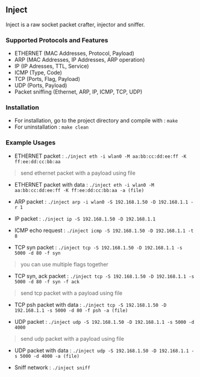 Inject
---

Inject is a raw socket packet crafter, injector and sniffer.

### Supported Protocols and Features
- ETHERNET (MAC Addresses, Protocol, Payload)
- ARP (MAC Addresses, IP Addresses, ARP operation)
- IP (IP Adresses, TTL, Service)
- ICMP (Type, Code)
- TCP (Ports, Flag, Payload)
- UDP (Ports, Payload)
- Packet sniffing (Ethernet, ARP, IP, ICMP, TCP, UDP)

### Installation
* For installation, go to the project directory and compile with : 
    `make`
* For uninstallation : 
    `make clean`

### Example Usages
* ETHERNET packet :
    `./inject eth -i wlan0 -M aa:bb:cc:dd:ee:ff -K ff:ee:dd:cc:bb:aa`

> send ethernet packet with a payload using file
* ETHERNET packet with data :
    `./inject eth -i wlan0 -M aa:bb:cc:dd:ee:ff -K ff:ee:dd:cc:bb:aa -a (file)`

* ARP packet :
    `./inject arp -i wlan0 -S 192.168.1.50 -D 192.168.1.1 -r 1`

* IP packet :
    `./inject ip -S 192.168.1.50 -D 192.168.1.1`

* ICMP echo request :
    `./inject icmp -S 192.168.1.50 -D 192.168.1.1 -t 8`

* TCP syn packet :
     `./inject tcp -S 192.168.1.50 -D 192.168.1.1 -s 5000 -d 80 -f syn`

> you can use multiple flags together
* TCP syn, ack packet :
     `./inject tcp -S 192.168.1.50 -D 192.168.1.1 -s 5000 -d 80 -f syn -f ack`

> send tcp packet with a payload using file
* TCP psh packet with data :
     `./inject tcp -S 192.168.1.50 -D 192.168.1.1 -s 5000 -d 80 -f psh -a (file)`

* UDP packet :
     `./inject udp -S 192.168.1.50 -D 192.168.1.1 -s 5000 -d 4000`

> send udp packet with a payload using file
* UDP packet with data :
     `./inject udp -S 192.168.1.50 -D 192.168.1.1 -s 5000 -d 4000 -a (file)`

* Sniff network :
    `./inject sniff`
